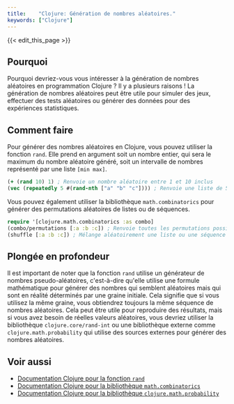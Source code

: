 ```yaml
---
title:    "Clojure: Génération de nombres aléatoires."
keywords: ["Clojure"]
---
```


{{< edit_this_page >}}

## Pourquoi

Pourquoi devriez-vous vous intéresser à la génération de nombres aléatoires en programmation Clojure ? Il y a plusieurs raisons ! La génération de nombres aléatoires peut être utile pour simuler des jeux, effectuer des tests aléatoires ou générer des données pour des expériences statistiques.

## Comment faire
Pour générer des nombres aléatoires en Clojure, vous pouvez utiliser la fonction `rand`. Elle prend en argument soit un nombre entier, qui sera le maximum du nombre aléatoire généré, soit un intervalle de nombres représenté par une liste `[min max]`.

```Clojure
(+ (rand 10) 1) ; Renvoie un nombre aléatoire entre 1 et 10 inclus
(vec (repeatedly 5 #(rand-nth ["a" "b" "c"]))) ; Renvoie une liste de 5 éléments aléatoires parmi "a", "b" et "c"
```

Vous pouvez également utiliser la bibliothèque `math.combinatorics` pour générer des permutations aléatoires de listes ou de séquences.

```Clojure
require '[clojure.math.combinatorics :as combo]
(combo/permutations [:a :b :c]) ; Renvoie toutes les permutations possibles de :a, :b et :c
(shuffle [:a :b :c]) ; Mélange aléatoirement une liste ou une séquence
```

## Plongée en profondeur
Il est important de noter que la fonction `rand` utilise un générateur de nombres pseudo-aléatoires, c'est-à-dire qu'elle utilise une formule mathématique pour générer des nombres qui semblent aléatoires mais qui sont en réalité déterminés par une graine initiale. Cela signifie que si vous utilisez la même graine, vous obtiendrez toujours la même séquence de nombres aléatoires. Cela peut être utile pour reproduire des résultats, mais si vous avez besoin de réelles valeurs aléatoires, vous devriez utiliser la bibliothèque `clojure.core/rand-int` ou une bibliothèque externe comme `clojure.math.probability` qui utilise des sources externes pour générer des nombres aléatoires.

## Voir aussi
- [Documentation Clojure pour la fonction `rand`](https://clojuredocs.org/clojure.core/rand)
- [Documentation Clojure pour la bibliothèque `math.combinatorics`](https://clojuredocs.org/clojure.math.combinatorics)
- [Documentation Clojure pour la bibliothèque `clojure.math.probability`](https://clojuredocs.org/clojure.math.probability)